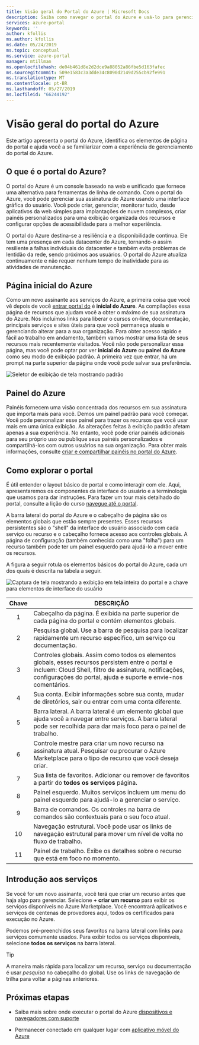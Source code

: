 ```yaml
---
title: Visão geral do Portal do Azure | Microsoft Docs
description: Saiba como navegar o portal do Azure e usá-lo para gerenciar os serviços
services: azure-portal
keywords: ''
author: kfollis
ms.author: kfollis
ms.date: 05/24/2019
ms.topic: conceptual
ms.service: azure-portal
manager: mtillman
ms.openlocfilehash: de04b461d8e2d2dce9a88052a86fbe5d163fafec
ms.sourcegitcommit: 509e1583c3a3dde34c8090d2149d255cb92fe991
ms.translationtype: MT
ms.contentlocale: pt-BR
ms.lasthandoff: 05/27/2019
ms.locfileid: "66244192"
---
```

# <a name="azure-portal-overview"></a>Visão geral do portal do Azure

Este artigo apresenta o portal do Azure, identifica os elementos de página do portal e ajuda você a se familiarizar com a experiência de gerenciamento do portal do Azure.

## <a name="what-is-the-azure-portal"></a>O que é o portal do Azure?

O portal do Azure é um console baseado na web e unificado que fornece uma alternativa para ferramentas de linha de comando. Com o portal do Azure, você pode gerenciar sua assinatura do Azure usando uma interface gráfica do usuário. Você pode criar, gerenciar, monitorar tudo, desde aplicativos da web simples para implantações de nuvem complexos, criar painéis personalizados para uma exibição organizada dos recursos e configurar opções de acessibilidade para a melhor experiência.

O portal do Azure destina-se a resiliência e a disponibilidade contínua. Ele tem uma presença em cada datacenter do Azure, tornando-o assim resiliente a falhas individuais do datacenter e também evita problemas de lentidão da rede, sendo próximos aos usuários. O portal do Azure atualiza continuamente e não requer nenhum tempo de inatividade para as atividades de manutenção.

## <a name="azure-home"></a>Página inicial do Azure

Como um novo assinante aos serviços do Azure, a primeira coisa que você vê depois de você [entrar portal do](https://portal.azure.com) é **inicial do Azure**. As compilações essa página de recursos que ajudam você a obter o máximo de sua assinatura do Azure. Nós incluímos links para liberar o cursos on-line, documentação, principais serviços e sites úteis para que você permaneça atuais e gerenciando alterar para a sua organização. Para obter acesso rápido e fácil ao trabalho em andamento, também vamos mostrar uma lista de seus recursos mais recentemente visitados. Você não pode personalizar essa página, mas você pode optar por ver **inicial do Azure** ou **painel do Azure** como seu modo de exibição padrão. A primeira vez que entrar, há um prompt na parte superior da página onde você pode salvar sua preferência.

![Seletor de exibição de tela mostrando padrão](./media/azure-portal-overview/azure-portal-default-view.png)

## <a name="azure-dashboard"></a>Painel do Azure

Painéis fornecem uma visão concentrada dos recursos em sua assinatura que importa mais para você. Demos um painel padrão para você começar. Você pode personalizar esse painel para trazer os recursos que você usar mais em uma única exibição. As alterações feitas à exibição padrão afetam apenas a sua experiência. No entanto, você pode criar painéis adicionais para seu próprio uso ou publique seus painéis personalizados e compartilhá-los com outros usuários na sua organização. Para obter mais informações, consulte [criar e compartilhar painéis no portal do Azure](../azure-portal/azure-portal-dashboards.md).

## <a name="getting-around-the-portal"></a>Como explorar o portal

É útil entender o layout básico de portal e como interagir com ele. Aqui, apresentaremos os componentes da interface do usuário e a terminologia que usamos para dar instruções. Para fazer um tour mais detalhado do portal, consulte a lição do curso [navegue até o portal](https://docs.microsoft.com/learn/modules/tour-azure-portal/3-navigate-the-portal).

A barra lateral do portal do Azure e o cabeçalho de página são os elementos globais que estão sempre presentes. Esses recursos persistentes são o "shell" da interface do usuário associado com cada serviço ou recurso e o cabeçalho fornece acesso aos controles globais. A página de configuração (também conhecida como uma "folha") para um recurso também pode ter um painel esquerdo para ajudá-lo a mover entre os recursos.

A figura a seguir rotula os elementos básicos do portal do Azure, cada um dos quais é descrita na tabela a seguir.

![Captura de tela mostrando a exibição em tela inteira do portal e a chave para elementos de interface do usuário](./media/azure-portal-overview/azure-portal-fullscreen-map.png)

|Chave|DESCRIÇÃO
|:---:|---|
|1|Cabeçalho da página. É exibida na parte superior de cada página do portal e contém elementos globais.|
|2| Pesquisa global. Use a barra de pesquisa para localizar rapidamente um recurso específico, um serviço ou documentação.|
|3|Controles globais. Assim como todos os elementos globais, esses recursos persistem entre o portal e incluem: Cloud Shell, filtro de assinatura, notificações, configurações do portal, ajuda e suporte e envie-nos comentários.|
|4|Sua conta. Exibir informações sobre sua conta, mudar de diretórios, sair ou entrar com uma conta diferente.|
|5|Barra lateral. A barra lateral é um elemento global que ajuda você a navegar entre serviços. A barra lateral pode ser recolhida para dar mais foco para o painel de trabalho.|
|6|Controle mestre para criar um novo recurso na assinatura atual. Pesquisar ou procurar o Azure Marketplace para o tipo de recurso que você deseja criar.|
|7|Sua lista de favoritos. Adicionar ou remover de favoritos a partir do **todos os serviços** página.|
|8|Painel esquerdo. Muitos serviços incluem um menu do painel esquerdo para ajudá-lo a gerenciar o serviço.|
|9|Barra de comandos. Os controles na barra de comandos são contextuais para o seu foco atual.|
|10|Navegação estrutural. Você pode usar os links de navegação estrutural para mover um nível de volta no fluxo de trabalho.|
|11|Painel de trabalho.  Exibe os detalhes sobre o recurso que está em foco no momento.|

## <a name="get-started-with-services"></a>Introdução aos serviços

Se você for um novo assinante, você terá que criar um recurso antes que haja algo para gerenciar. Selecione **+ criar um recurso** para exibir os serviços disponíveis no Azure Marketplace. Você encontrará aplicativos e serviços de centenas de provedores aqui, todos os certificados para execução no Azure.

Podemos pré-preenchidos seus favoritos na barra lateral com links para serviços comumente usados.  Para exibir todos os serviços disponíveis, selecione **todos os serviços** na barra lateral.

> [!TIP]
> A maneira mais rápida para localizar um recurso, serviço ou documentação é usar *pesquisa* no cabeçalho do global. Use os links de navegação de trilha para voltar a páginas anteriores.
>

## <a name="next-steps"></a>Próximas etapas

* Saiba mais sobre onde executar o portal do Azure [dispositivos e navegadores com suporte](../azure-portal/azure-portal-supported-browsers-devices.md)

* Permanecer conectado em qualquer lugar com [aplicativo móvel do Azure](https://azure.microsoft.com/features/azure-portal/mobile-app/)
